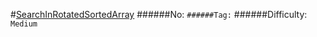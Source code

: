 #[SearchInRotatedSortedArray](https://leetcode.com/problems/search-in-rotated-sorted-array/)
######No: ``
######Tag: ``
######Difficulty: `Medium`
